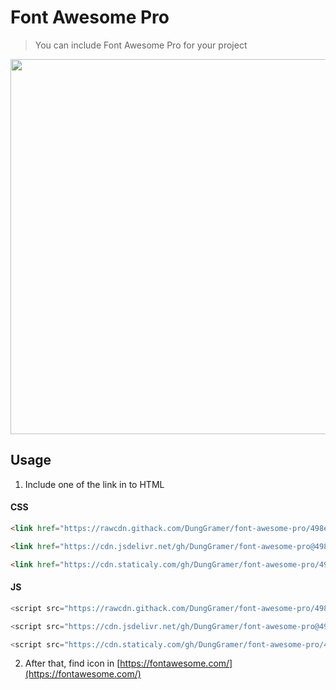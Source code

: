# Font Awesome Pro
> You can include Font Awesome Pro for your project 

<p align="center">
  <img width="600" src="https://fontawesome.com/images/open-graph.png">
</p>

## Usage
1. Include one of the link in to HTML
#### CSS
  ```html
 <link href="https://rawcdn.githack.com/DungGramer/font-awesome-pro/498e/css/all.min.css" rel="stylesheet" type="text/css" />
  ```
  ```html
<link href="https://cdn.jsdelivr.net/gh/DungGramer/font-awesome-pro@498e/css/all.min.css" rel="stylesheet" type="text/css"/>
```
```html
<link href="https://cdn.staticaly.com/gh/DungGramer/font-awesome-pro/498e/css/all.min.css" rel="stylesheet" type="text/css" />
```
#### JS
```js
<script src="https://rawcdn.githack.com/DungGramer/font-awesome-pro/498e/js/all.min.js" defer></script>
```
```js
<script src="https://cdn.jsdelivr.net/gh/DungGramer/font-awesome-pro@498e/js/all.min.js" defer></script>
```
```js
<script src="https://cdn.staticaly.com/gh/DungGramer/font-awesome-pro/498e/js/all.min.js" defer></script>
```
2. After that, find icon in [https://fontawesome.com/](https://fontawesome.com/)
